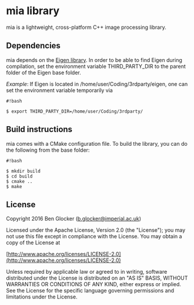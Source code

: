 # mia library #

mia is a lightweight, cross-platform C++ image processing library.

## Dependencies ##

mia depends on the [Eigen library](eigen.tuxfamily.org). In order to be able to find Eigen during compilation, set the environment variable THIRD_PARTY_DIR to the parent folder of the Eigen base folder.

*Example*: If Eigen is located in /home/user/Coding/3rdparty/eigen, one can set the environment variable temporarily via

```
#!bash

$ export THIRD_PARTY_DIR=/home/user/Coding/3rdparty/
```


## Build instructions ##

mia comes with a CMake configuration file. To build the library, you can do the following from the base folder:

```
#!bash

$ mkdir build
$ cd build
$ cmake ..
$ make
```

## License ##

Copyright 2016 Ben Glocker ([b.glocker@imperial.ac.uk](mailto:b.glocker@imperial.ac.uk))

Licensed under the Apache License, Version 2.0 (the "License");
you may not use this file except in compliance with the License.
You may obtain a copy of the License at

[http://www.apache.org/licenses/LICENSE-2.0](http://www.apache.org/licenses/LICENSE-2.0)

Unless required by applicable law or agreed to in writing, software
distributed under the License is distributed on an "AS IS" BASIS,
WITHOUT WARRANTIES OR CONDITIONS OF ANY KIND, either express or implied.
See the License for the specific language governing permissions and
limitations under the License.
